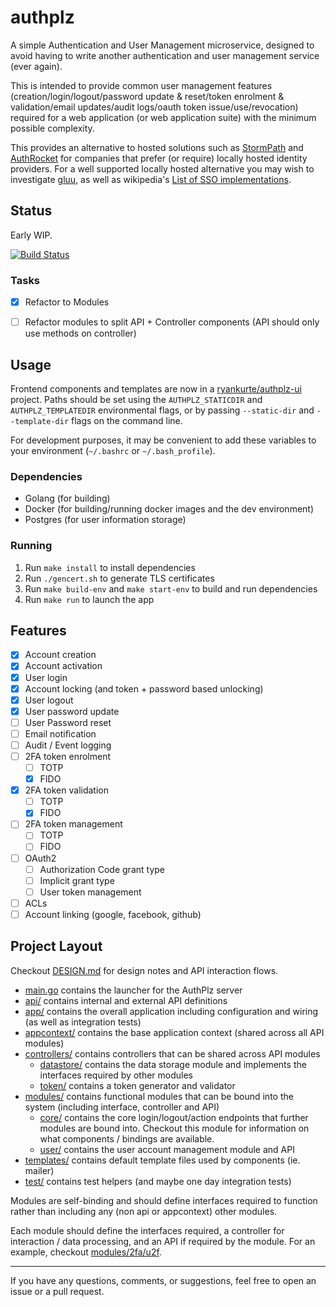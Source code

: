 # authplz

A simple Authentication and User Management microservice, designed to avoid having to write another authentication and user management service (ever again).

This is intended to provide common user management features (creation/login/logout/password update & reset/token enrolment & validation/email updates/audit logs/oauth token issue/use/revocation) required for a web application (or web application suite) with the minimum possible complexity.

This provides an alternative to hosted solutions such as [StormPath](https://stormpath.com/) and [AuthRocket](https://authrocket.com/) for companies that prefer (or require) locally hosted identity providers. For a well supported locally hosted alternative you may wish to investigate [gluu](https://www.gluu.org), as well as wikipedia's [List of SSO implementations](https://en.wikipedia.org/wiki/List_of_single_sign-on_implementations).

## Status

Early WIP.

[![Build Status](https://travis-ci.com/ryankurte/authplz.svg?token=s4CML2iJ2hd54vvqz5FP&branch=master)](https://travis-ci.com/ryankurte/authplz)

### Tasks

- [X] Refactor to Modules
- [ ] Refactor modules to split API + Controller components (API should only use methods on controller)


## Usage

Frontend components and templates are now in a [ryankurte/authplz-ui](https://github.com/ryankurte/authplz-ui) project. Paths should be set using the `AUTHPLZ_STATICDIR` and `AUTHPLZ_TEMPLATEDIR` environmental flags, or by passing `--static-dir` and `--template-dir` flags on the command line.

For development purposes, it may be convenient to add these variables to your environment (`~/.bashrc` or `~/.bash_profile`).

### Dependencies

- Golang (for building)
- Docker (for building/running docker images and the dev environment)
- Postgres (for user information storage)

### Running

1. Run `make install` to install dependencies
2. Run `./gencert.sh` to generate TLS certificates
3. Run `make build-env` and `make start-env` to build and run dependencies
4. Run `make run` to launch the app

## Features

- [X] Account creation
- [X] Account activation
- [X] User login
- [X] Account locking (and token + password based unlocking)
- [X] User logout
- [X] User password update
- [ ] User Password reset
- [ ] Email notification
- [ ] Audit / Event logging
- [ ] 2FA token enrolment
  - [ ] TOTP
  - [X] FIDO
- [X] 2FA token validation
  - [ ] TOTP
  - [X] FIDO
- [ ] 2FA token management
  - [ ] TOTP
  - [ ] FIDO
- [ ] OAuth2
  - [ ] Authorization Code grant type
  - [ ] Implicit grant type
  - [ ] User token management
- [ ] ACLs
- [ ] Account linking (google, facebook, github)

## Project Layout

Checkout [DESIGN.md](DESIGN.md) for design notes and API interaction flows.

- [main.go](main.go) contains the launcher for the AuthPlz server
- [api/](api/) contains internal and external API definitions
- [app/](app/) contains the overall application including configuration and wiring (as well as integration tests)
- [appcontext/](appcontext/) contains the base application context (shared across all API modules)
- [controllers/](controllers/) contains controllers that can be shared across API modules
  - [datastore/](datastore/) contains the data storage module and implements the interfaces required by other modules
  - [token/](controllers/token/) contains a token generator and validator
- [modules/](modules/) contains functional modules that can be bound into the system (including interface, controller and API)
  - [core/](modules/core/) contains the core login/logout/action endpoints that further modules are bound into. Checkout this module for information on what components / bindings are available.
  - [user/](modules/user/) contains the user account management module and API
- [templates/](templates/) contains default template files used by components (ie. mailer)
- [test/](test/) contains test helpers (and maybe one day integration tests)

Modules are self-binding and should define interfaces required to function rather than including any (non api or appcontext) other modules.

Each module should define the interfaces required, a controller for interaction / data processing, and an API if required by the module. For an example, checkout [modules/2fa/u2f](modules/2fa/u2f).


------

If you have any questions, comments, or suggestions, feel free to open an issue or a pull request.
